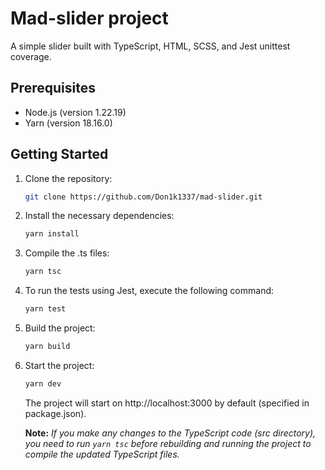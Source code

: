 # Mad-slider project

A simple slider built with TypeScript, HTML, SCSS, and Jest unittest coverage.

## Prerequisites

- Node.js (version 1.22.19)
- Yarn (version 18.16.0)

## Getting Started

1. Clone the repository:

   ```bash
   git clone https://github.com/Don1k1337/mad-slider.git
   ```
   
2. Install the necessary dependencies:
    ```bash
    yarn install
    ```
    
3. Compile the .ts files:
   ```bash
   yarn tsc
   ```
      
4. To run the tests using Jest, execute the following command:
   ```bash
   yarn test
   ```   
   
5. Build the project:
    ```bash
    yarn build
    ```

5. Start the project:
    ```bash
    yarn dev
    ```
   The project will start on http://localhost:3000 by default (specified in package.json).
   
   **Note:** _If you make any changes to the TypeScript code (src directory), you need to run ```yarn tsc``` before rebuilding and running the project to compile the updated TypeScript files._
